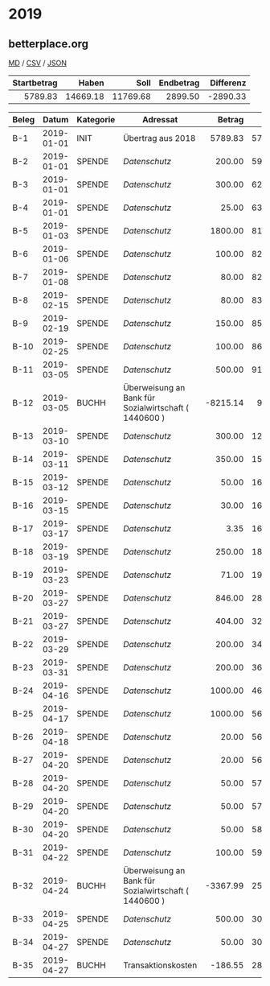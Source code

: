 # 2019

## betterplace.org
[MD](betterplace.org.md) / [CSV](betterplace.org.csv) / [JSON](betterplace.org.json) 


| Startbetrag | Haben | Soll | Endbetrag | Differenz |
| ------:| ------:| ------:| ------:| ------:|
| 5789.83 | 14669.18 | 11769.68 | 2899.50 | -2890.33 |


| Beleg | Datum | Kategorie | Adressat | Betrag | Saldo |
| ------ | ------ | ------ | ------ | ------:| ------:|
| B-1 | 2019-01-01 | INIT | Übertrag aus 2018 |    5789.83 |    5789.83 |
| B-2 | 2019-01-01 | SPENDE | *Datenschutz* |     200.00 |    5989.83 |
| B-3 | 2019-01-01 | SPENDE | *Datenschutz* |     300.00 |    6289.83 |
| B-4 | 2019-01-01 | SPENDE | *Datenschutz* |      25.00 |    6314.83 |
| B-5 | 2019-01-03 | SPENDE | *Datenschutz* |    1800.00 |    8114.83 |
| B-6 | 2019-01-06 | SPENDE | *Datenschutz* |     100.00 |    8214.83 |
| B-7 | 2019-01-08 | SPENDE | *Datenschutz* |      80.00 |    8294.83 |
| B-8 | 2019-02-15 | SPENDE | *Datenschutz* |      80.00 |    8374.83 |
| B-9 | 2019-02-19 | SPENDE | *Datenschutz* |     150.00 |    8524.83 |
| B-10 | 2019-02-25 | SPENDE | *Datenschutz* |     100.00 |    8624.83 |
| B-11 | 2019-03-05 | SPENDE | *Datenschutz* |     500.00 |    9124.83 |
| B-12 | 2019-03-05 | BUCHH | Überweisung an Bank für Sozialwirtschaft ( 1440600 ) |   -8215.14 |     909.69 |
| B-13 | 2019-03-10 | SPENDE | *Datenschutz* |     300.00 |    1209.69 |
| B-14 | 2019-03-11 | SPENDE | *Datenschutz* |     350.00 |    1559.69 |
| B-15 | 2019-03-12 | SPENDE | *Datenschutz* |      50.00 |    1609.69 |
| B-16 | 2019-03-15 | SPENDE | *Datenschutz* |      30.00 |    1639.69 |
| B-17 | 2019-03-17 | SPENDE | *Datenschutz* |       3.35 |    1643.04 |
| B-18 | 2019-03-19 | SPENDE | *Datenschutz* |     250.00 |    1893.04 |
| B-19 | 2019-03-23 | SPENDE | *Datenschutz* |      71.00 |    1964.04 |
| B-20 | 2019-03-27 | SPENDE | *Datenschutz* |     846.00 |    2810.04 |
| B-21 | 2019-03-27 | SPENDE | *Datenschutz* |     404.00 |    3214.04 |
| B-22 | 2019-03-29 | SPENDE | *Datenschutz* |     200.00 |    3414.04 |
| B-23 | 2019-03-31 | SPENDE | *Datenschutz* |     200.00 |    3614.04 |
| B-24 | 2019-04-16 | SPENDE | *Datenschutz* |    1000.00 |    4614.04 |
| B-25 | 2019-04-17 | SPENDE | *Datenschutz* |    1000.00 |    5614.04 |
| B-26 | 2019-04-18 | SPENDE | *Datenschutz* |      20.00 |    5634.04 |
| B-27 | 2019-04-20 | SPENDE | *Datenschutz* |      20.00 |    5654.04 |
| B-28 | 2019-04-20 | SPENDE | *Datenschutz* |      50.00 |    5704.04 |
| B-29 | 2019-04-20 | SPENDE | *Datenschutz* |      50.00 |    5754.04 |
| B-30 | 2019-04-20 | SPENDE | *Datenschutz* |      50.00 |    5804.04 |
| B-31 | 2019-04-22 | SPENDE | *Datenschutz* |     100.00 |    5904.04 |
| B-32 | 2019-04-24 | BUCHH | Überweisung an Bank für Sozialwirtschaft ( 1440600 ) |   -3367.99 |    2536.05 |
| B-33 | 2019-04-25 | SPENDE | *Datenschutz* |     500.00 |    3036.05 |
| B-34 | 2019-04-27 | SPENDE | *Datenschutz* |      50.00 |    3086.05 |
| B-35 | 2019-04-27 | BUCHH | Transaktionskosten |    -186.55 |    2899.50 |


